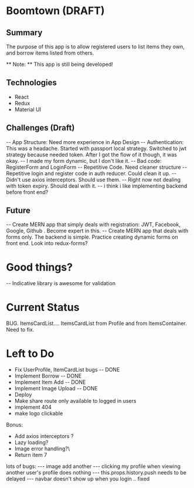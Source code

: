 # Boomtown (DRAFT)

## Summary

The purpose of this app is to allow registered users to list items they own, and borrow items listed from others.

** Note: ** This app is still being developed!

## Technologies

* React
* Redux
* Material UI

## Challenges (Draft)

-- App Structure: Need more experience in App Design
-- Authentication: This was a headache. Started with passport local strategy. Switched to jwt strategy because needed token. After I got the flow of it though, it was okay.
-- I made my form dynamic, but I don't like it.
-- Bad code: RegisterForm and LoginForm -- Repetitive Code. Need cleaner structure
-- Repetitive login and register code in auth reducer. Could clean it up.
-- Didn't use axios interceptors. Should use them.
-- Right now not dealing with token expiry. Should deal with it.
-- i think i like implementing backend before front end?

## Future

-- Create MERN app that simply deals with registration: JWT, Facebook, Google, Github . Become expert in this.
-- Create MERN app that deals with forms only. The backend is simple. Practice creating dynamic forms on front end. Look into redux-forms?

# Good things?

-- Indicative library is awesome for validation

# Current Status

BUG.
ItemsCardList.... ItemsCardList from Profile and from ItemsContainer.
Need to fix.

# Left to Do

* Fix UserProfile, ItemCardList bugs -- DONE
* Implement Borrow -- DONE
* Implement Item Add -- DONE
* Implement Image Upload -- DONE
* Deploy
* Make share route only available to logged in users
* implement 404
* make logo clickable

Bonus:

* Add axios interceptors ?
* Lazy loading?
* Image error handling?\
* Return item
  7

lots of bugs:
--- image add another
--- clicking my profile when viewing another user's profile does nothing
--- this.props.history.push needs to be delayed
--- navbar doesn't show up when you login .. fixed
